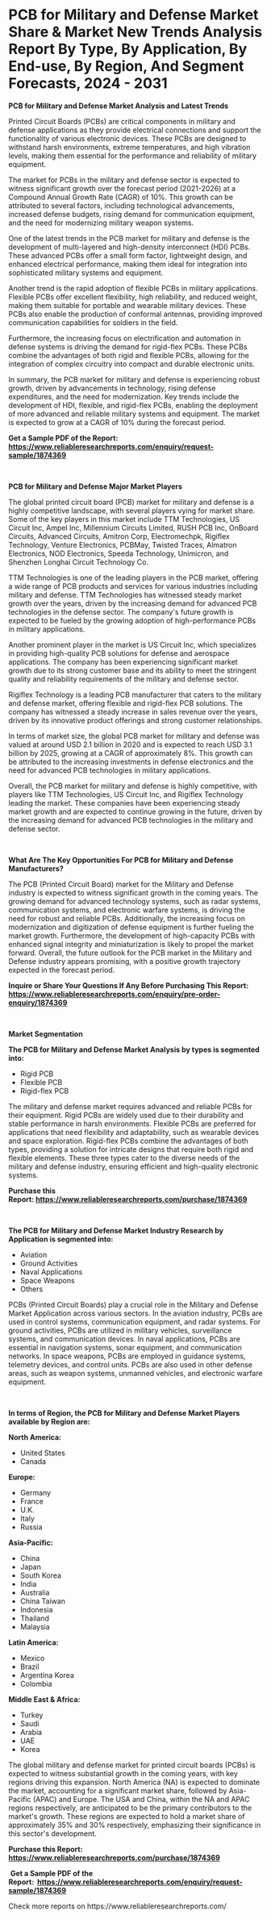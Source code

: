 <p><h1>PCB for Military and Defense Market Share & Market New Trends Analysis Report By Type, By Application, By End-use, By Region, And Segment Forecasts, 2024 - 2031</h1></p><p><strong>PCB for Military and Defense Market Analysis and Latest Trends</strong></p>
<p><p>Printed Circuit Boards (PCBs) are critical components in military and defense applications as they provide electrical connections and support the functionality of various electronic devices. These PCBs are designed to withstand harsh environments, extreme temperatures, and high vibration levels, making them essential for the performance and reliability of military equipment.</p><p>The market for PCBs in the military and defense sector is expected to witness significant growth over the forecast period (2021-2026) at a Compound Annual Growth Rate (CAGR) of 10%. This growth can be attributed to several factors, including technological advancements, increased defense budgets, rising demand for communication equipment, and the need for modernizing military weapon systems.</p><p>One of the latest trends in the PCB market for military and defense is the development of multi-layered and high-density interconnect (HDI) PCBs. These advanced PCBs offer a small form factor, lightweight design, and enhanced electrical performance, making them ideal for integration into sophisticated military systems and equipment.</p><p>Another trend is the rapid adoption of flexible PCBs in military applications. Flexible PCBs offer excellent flexibility, high reliability, and reduced weight, making them suitable for portable and wearable military devices. These PCBs also enable the production of conformal antennas, providing improved communication capabilities for soldiers in the field.</p><p>Furthermore, the increasing focus on electrification and automation in defense systems is driving the demand for rigid-flex PCBs. These PCBs combine the advantages of both rigid and flexible PCBs, allowing for the integration of complex circuitry into compact and durable electronic units.</p><p>In summary, the PCB market for military and defense is experiencing robust growth, driven by advancements in technology, rising defense expenditures, and the need for modernization. Key trends include the development of HDI, flexible, and rigid-flex PCBs, enabling the deployment of more advanced and reliable military systems and equipment. The market is expected to grow at a CAGR of 10% during the forecast period.</p></p>
<p><strong>Get a Sample PDF of the Report:&nbsp; <a href="https://www.reliableresearchreports.com/enquiry/request-sample/1874369">https://www.reliableresearchreports.com/enquiry/request-sample/1874369</a></strong></p>
<p>&nbsp;</p>
<p><strong>PCB for Military and Defense Major Market Players</strong></p>
<p><p>The global printed circuit board (PCB) market for military and defense is a highly competitive landscape, with several players vying for market share. Some of the key players in this market include TTM Technologies, US Circuit Inc, Ampel Inc, Millennium Circuits Limited, RUSH PCB Inc, OnBoard Circuits, Advanced Circuits, Amitron Corp, Electromechpk, Rigiflex Technology, Venture Electronics, PCBMay, Twisted Traces, Almatron Electronics, NOD Electronics, Speeda Technology, Unimicron, and Shenzhen Longhai Circuit Technology Co.</p><p>TTM Technologies is one of the leading players in the PCB market, offering a wide range of PCB products and services for various industries including military and defense. TTM Technologies has witnessed steady market growth over the years, driven by the increasing demand for advanced PCB technologies in the defense sector. The company's future growth is expected to be fueled by the growing adoption of high-performance PCBs in military applications.</p><p>Another prominent player in the market is US Circuit Inc, which specializes in providing high-quality PCB solutions for defense and aerospace applications. The company has been experiencing significant market growth due to its strong customer base and its ability to meet the stringent quality and reliability requirements of the military and defense sector.</p><p>Rigiflex Technology is a leading PCB manufacturer that caters to the military and defense market, offering flexible and rigid-flex PCB solutions. The company has witnessed a steady increase in sales revenue over the years, driven by its innovative product offerings and strong customer relationships.</p><p>In terms of market size, the global PCB market for military and defense was valued at around USD 2.1 billion in 2020 and is expected to reach USD 3.1 billion by 2025, growing at a CAGR of approximately 8%. This growth can be attributed to the increasing investments in defense electronics and the need for advanced PCB technologies in military applications.</p><p>Overall, the PCB market for military and defense is highly competitive, with players like TTM Technologies, US Circuit Inc, and Rigiflex Technology leading the market. These companies have been experiencing steady market growth and are expected to continue growing in the future, driven by the increasing demand for advanced PCB technologies in the military and defense sector.</p></p>
<p>&nbsp;</p>
<p><strong>What Are The Key Opportunities For PCB for Military and Defense Manufacturers?</strong></p>
<p><p>The PCB (Printed Circuit Board) market for the Military and Defense industry is expected to witness significant growth in the coming years. The growing demand for advanced technology systems, such as radar systems, communication systems, and electronic warfare systems, is driving the need for robust and reliable PCBs. Additionally, the increasing focus on modernization and digitization of defense equipment is further fueling the market growth. Furthermore, the development of high-capacity PCBs with enhanced signal integrity and miniaturization is likely to propel the market forward. Overall, the future outlook for the PCB market in the Military and Defense industry appears promising, with a positive growth trajectory expected in the forecast period.</p></p>
<p><strong>Inquire or Share Your Questions If Any Before Purchasing This Report: <a href="https://www.reliableresearchreports.com/enquiry/pre-order-enquiry/1874369">https://www.reliableresearchreports.com/enquiry/pre-order-enquiry/1874369</a></strong></p>
<p>&nbsp;</p>
<p><strong>Market Segmentation</strong></p>
<p><strong>The PCB for Military and Defense Market Analysis by types is segmented into:</strong></p>
<p><ul><li>Rigid PCB</li><li>Flexible PCB</li><li>Rigid-flex PCB</li></ul></p>
<p><p>The military and defense market requires advanced and reliable PCBs for their equipment. Rigid PCBs are widely used due to their durability and stable performance in harsh environments. Flexible PCBs are preferred for applications that need flexibility and adaptability, such as wearable devices and space exploration. Rigid-flex PCBs combine the advantages of both types, providing a solution for intricate designs that require both rigid and flexible elements. These three types cater to the diverse needs of the military and defense industry, ensuring efficient and high-quality electronic systems.</p></p>
<p><strong>Purchase this Report:&nbsp;<a href="https://www.reliableresearchreports.com/purchase/1874369">https://www.reliableresearchreports.com/purchase/1874369</a></strong></p>
<p>&nbsp;</p>
<p><strong>The PCB for Military and Defense Market Industry Research by Application is segmented into:</strong></p>
<p><ul><li>Aviation</li><li>Ground Activities</li><li>Naval Applications</li><li>Space Weapons</li><li>Others</li></ul></p>
<p><p>PCBs (Printed Circuit Boards) play a crucial role in the Military and Defense Market Application across various sectors. In the aviation industry, PCBs are used in control systems, communication equipment, and radar systems. For ground activities, PCBs are utilized in military vehicles, surveillance systems, and communication devices. In naval applications, PCBs are essential in navigation systems, sonar equipment, and communication networks. In space weapons, PCBs are employed in guidance systems, telemetry devices, and control units. PCBs are also used in other defense areas, such as weapon systems, unmanned vehicles, and electronic warfare equipment.</p></p>
<p>&nbsp;</p>
<p><strong>In terms of Region, the PCB for Military and Defense Market Players available by Region are:</strong></p>
<p>
    <p> <strong> North America: </strong>
        <ul>
            <li>United States</li>
            <li>Canada</li>
        </ul>
        </p> 
    <p> <strong> Europe: </strong>
        <ul>
            <li>Germany</li>
            <li>France</li>
            <li>U.K.</li>
            <li>Italy</li>
            <li>Russia</li>
        </ul>
        </p> 
    <p> <strong> Asia-Pacific: </strong>
        <ul>
            <li>China</li>
            <li>Japan</li>
            <li>South Korea</li>
            <li>India</li>
            <li>Australia</li>
            <li>China Taiwan</li>
            <li>Indonesia</li>
            <li>Thailand</li>
            <li>Malaysia</li>
        </ul>
        </p> 
    <p> <strong> Latin America: </strong>
        <ul>
            <li>Mexico</li>
            <li>Brazil</li>
            <li>Argentina Korea</li>
            <li>Colombia</li>
        </ul>
        </p> 
    <p> <strong> Middle East & Africa: </strong>
        <ul>
            <li>Turkey</li>
            <li>Saudi</li>
            <li>Arabia</li>
            <li>UAE</li>
            <li>Korea</li>
        </ul>
    </p>
    </p>
<p><p>The global military and defense market for printed circuit boards (PCBs) is expected to witness substantial growth in the coming years, with key regions driving this expansion. North America (NA) is expected to dominate the market, accounting for a significant market share, followed by Asia-Pacific (APAC) and Europe. The USA and China, within the NA and APAC regions respectively, are anticipated to be the primary contributors to the market's growth. These regions are expected to hold a market share of approximately 35% and 30% respectively, emphasizing their significance in this sector's development.</p></p>
<p><strong>Purchase this Report: <a href="https://www.reliableresearchreports.com/purchase/1874369">https://www.reliableresearchreports.com/purchase/1874369</a></strong></p>
<p>&nbsp;<strong>Get a Sample PDF of the Report:&nbsp;&nbsp;<a href="https://www.reliableresearchreports.com/enquiry/request-sample/1874369">https://www.reliableresearchreports.com/enquiry/request-sample/1874369</a></strong></p>
<p><strong></strong></p>
<p>Check more reports on https://www.reliableresearchreports.com/</p>